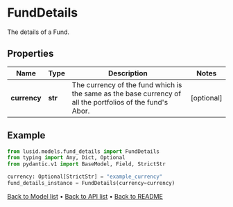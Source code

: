 # FundDetails

The details of a Fund.
## Properties
Name | Type | Description | Notes
------------ | ------------- | ------------- | -------------
**currency** | **str** | The currency of the fund which is the same as the base currency of all the portfolios of the fund&#39;s Abor. | [optional] 
## Example

```python
from lusid.models.fund_details import FundDetails
from typing import Any, Dict, Optional
from pydantic.v1 import BaseModel, Field, StrictStr

currency: Optional[StrictStr] = "example_currency"
fund_details_instance = FundDetails(currency=currency)

```

[Back to Model list](../README.md#documentation-for-models) &#8226; [Back to API list](../README.md#documentation-for-api-endpoints) &#8226; [Back to README](../README.md)

